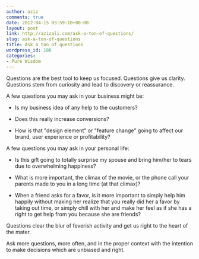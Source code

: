 ```yaml
---
author: aziz
comments: true
date: 2012-04-15 03:59:10+00:00
layout: post
link: http://azizali.com/ask-a-ton-of-questions/
slug: ask-a-ton-of-questions
title: Ask a ton of questions
wordpress_id: 186
categories:
- Pure Wisdom
---
```


Questions are the best tool to keep us focused. Questions give us clarity. Questions stem from curiosity and lead to discovery or reassurance.

A few questions you may ask in your business might be:



	
  * Is my business idea of any help to the customers?

	
  * Does this really increase conversions?

	
  * How is that "design element" or "feature change" going to affect our brand, user experience or profitability?


A few questions you may ask in your personal life:

	
  * Is this gift going to totally surprise my spouse and bring him/her to tears due to overwhelming happiness?

	
  * What is more important, the climax of the movie, or the phone call your parents made to you in a long time (at that climax)?

	
  * When a friend asks for a favor, is it more important to simply help him happily without making her realize that you really did her a favor by taking out time, or simply chill with her and make her feel as if she has a right to get help from you because she are friends?


Questions clear the blur of feverish activity and get us right to the heart of the mater.

Ask more questions, more often, and in the proper context with the intention to make decisions which are unbiased and right.
